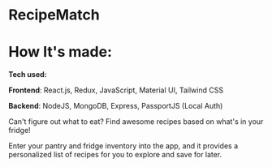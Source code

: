 # RecipeMatch

# How It's made:

**Tech used:** 

**Frontend**: React.js, Redux, JavaScript, Material UI, Tailwind CSS

**Backend**: NodeJS, MongoDB, Express, PassportJS (Local Auth)

Can't figure out what to eat? Find awesome recipes based on what's in your fridge!

Enter your pantry and fridge inventory into the app, and it provides a personalized list of recipes for you to explore and save for later.
